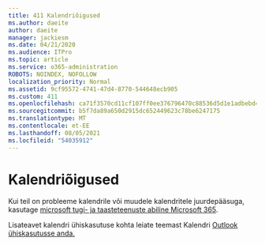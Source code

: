 ```yaml
---
title: 411 Kalendriõigused
ms.author: daeite
author: daeite
manager: jackiesm
ms.date: 04/21/2020
ms.audience: ITPro
ms.topic: article
ms.service: o365-administration
ROBOTS: NOINDEX, NOFOLLOW
localization_priority: Normal
ms.assetid: 9cf95572-4741-47d4-8770-544648ecb905
ms.custom: 411
ms.openlocfilehash: ca71f3570cd11cf107ff0ee376796470c88536d5d1e1adbebd4d816ea470d5f3
ms.sourcegitcommit: b5f7da89a650d2915dc652449623c78be6247175
ms.translationtype: MT
ms.contentlocale: et-EE
ms.lasthandoff: 08/05/2021
ms.locfileid: "54035912"
---
```

# <a name="calendar-permissions"></a>Kalendriõigused

Kui teil on probleeme kalendrile või muudele kalendritele juurdepääsuga, kasutage [microsoft tugi- ja taasteteenuste abiline Microsoft 365](https://diagnostics.office.com/).
  
Lisateavet kalendri ühiskasutuse kohta leiate teemast Kalendri [Outlook ühiskasutusse anda.](https://support.office.com/article/353ed2c1-3ec5-449d-8c73-6931a0adab88.aspx)
  

